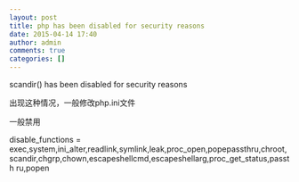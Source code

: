 ```yaml
---
layout: post
title: php has been disabled for security reasons
date: 2015-04-14 17:40
author: admin
comments: true
categories: []
---
```

scandir() has been disabled for security reasons

出现这种情况，一般修改php.ini文件

一般禁用

disable_functions = exec,system,ini_alter,readlink,symlink,leak,proc_open,popepassthru,chroot,scandir,chgrp,chown,escapeshellcmd,escapeshellarg,proc_get_status,passth
ru,popen
